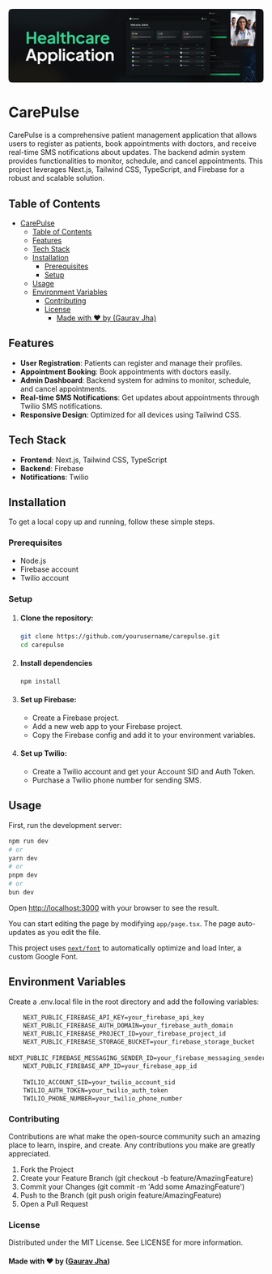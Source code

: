 ![CarePulse](/public/assets/images/readme.png)


# CarePulse

CarePulse is a comprehensive patient management application that allows users to register as patients, book appointments with doctors, and receive real-time SMS notifications about updates. The backend admin system provides functionalities to monitor, schedule, and cancel appointments. This project leverages Next.js, Tailwind CSS, TypeScript, and Firebase for a robust and scalable solution.

## Table of Contents

- [CarePulse](#carepulse)
	- [Table of Contents](#table-of-contents)
	- [Features](#features)
	- [Tech Stack](#tech-stack)
	- [Installation](#installation)
		- [Prerequisites](#prerequisites)
		- [Setup](#setup)
	- [Usage](#usage)
	- [Environment Variables](#environment-variables)
		- [Contributing](#contributing)
		- [License](#license)
			- [Made with ❤️ by (Gaurav Jha)](#made-with-️-by-gaurav-jha)

## Features

- **User Registration**: Patients can register and manage their profiles.
- **Appointment Booking**: Book appointments with doctors easily.
- **Admin Dashboard**: Backend system for admins to monitor, schedule, and cancel appointments.
- **Real-time SMS Notifications**: Get updates about appointments through Twilio SMS notifications.
- **Responsive Design**: Optimized for all devices using Tailwind CSS.

## Tech Stack

- **Frontend**: Next.js, Tailwind CSS, TypeScript
- **Backend**: Firebase
- **Notifications**: Twilio

## Installation

To get a local copy up and running, follow these simple steps.

### Prerequisites

- Node.js
- Firebase account
- Twilio account

### Setup

1. #### Clone the repository:

   ```sh
   git clone https://github.com/yourusername/carepulse.git
   cd carepulse
   ```

2. #### Install dependencies

   ```sh
   npm install
   ```

3. #### Set up Firebase:

   - Create a Firebase project.
   - Add a new web app to your Firebase project.
   - Copy the Firebase config and add it to your environment variables.

4. #### Set up Twilio:

   - Create a Twilio account and get your Account SID and Auth Token.
   - Purchase a Twilio phone number for sending SMS.

## Usage

First, run the development server:

```sh
npm run dev
# or
yarn dev
# or
pnpm dev
# or
bun dev
```

Open [http://localhost:3000](http://localhost:3000) with your browser to see the result.

You can start editing the page by modifying `app/page.tsx`. The page auto-updates as you edit the file.

This project uses [`next/font`](https://nextjs.org/docs/basic-features/font-optimization) to automatically optimize and load Inter, a custom Google Font.

## Environment Variables

Create a .env.local file in the root directory and add the following variables:

```dotenv
	NEXT_PUBLIC_FIREBASE_API_KEY=your_firebase_api_key
	NEXT_PUBLIC_FIREBASE_AUTH_DOMAIN=your_firebase_auth_domain
	NEXT_PUBLIC_FIREBASE_PROJECT_ID=your_firebase_project_id
	NEXT_PUBLIC_FIREBASE_STORAGE_BUCKET=your_firebase_storage_bucket
	NEXT_PUBLIC_FIREBASE_MESSAGING_SENDER_ID=your_firebase_messaging_sender_id
	NEXT_PUBLIC_FIREBASE_APP_ID=your_firebase_app_id

	TWILIO_ACCOUNT_SID=your_twilio_account_sid
	TWILIO_AUTH_TOKEN=your_twilio_auth_token
	TWILIO_PHONE_NUMBER=your_twilio_phone_number
```

### Contributing

Contributions are what make the open-source community such an amazing place to learn, inspire, and create. Any contributions you make are greatly appreciated.

1. Fork the Project
2. Create your Feature Branch (git checkout -b feature/AmazingFeature)
3. Commit your Changes (git commit -m 'Add some AmazingFeature')
4. Push to the Branch (git push origin feature/AmazingFeature)
5. Open a Pull Request

### License

Distributed under the MIT License. See LICENSE for more information.

#### Made with ❤️ by ([Gaurav Jha](https://www.linkedin.com/in/grvx/))
